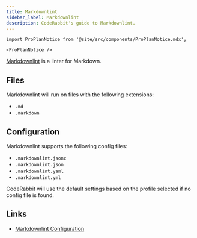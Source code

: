 ```yaml
---
title: Markdownlint
sidebar_label: Markdownlint
description: CodeRabbit's guide to Markdownlint.
---
```


```mdx-code-block
import ProPlanNotice from '@site/src/components/ProPlanNotice.mdx';

<ProPlanNotice />
```

[Markdownlint](https://github.com/DavidAnson/markdownlint) is a linter for Markdown.

## Files

Markdownlint will run on files with the following extensions:

- `.md`
- `.markdown`

## Configuration

Markdownlint supports the following config files:

- `.markdownlint.jsonc`
- `.markdownlint.json`
- `.markdownlint.yaml`
- `.markdownlint.yml`

CodeRabbit will use the default settings based on the profile selected if no config file is found.

## Links

- [Markdownlint Configuration](https://github.com/DavidAnson/markdownlint?tab=readme-ov-file#configuration)
